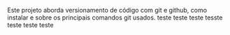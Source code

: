 Este projeto aborda versionamento de código com git e github, como instalar e sobre os principais comandos git usados.
teste teste teste tesste teste teste teste 

